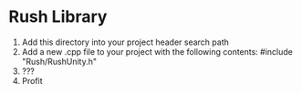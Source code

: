 Rush Library
============

1. Add this directory into your project header search path
2. Add a new .cpp file to your project with the following contents:
	#include "Rush/RushUnity.h"
3. ???
4. Profit

